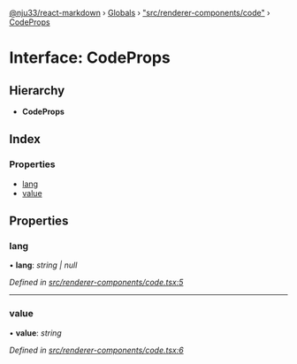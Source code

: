 [@nju33/react-markdown](../README.md) › [Globals](../globals.md) › ["src/renderer-components/code"](../modules/_src_renderer_components_code_.md) › [CodeProps](_src_renderer_components_code_.codeprops.md)

# Interface: CodeProps

## Hierarchy

* **CodeProps**

## Index

### Properties

* [lang](_src_renderer_components_code_.codeprops.md#lang)
* [value](_src_renderer_components_code_.codeprops.md#value)

## Properties

###  lang

• **lang**: *string | null*

*Defined in [src/renderer-components/code.tsx:5](https://github.com/nju33/react-markdown/blob/5327386/src/renderer-components/code.tsx#L5)*

___

###  value

• **value**: *string*

*Defined in [src/renderer-components/code.tsx:6](https://github.com/nju33/react-markdown/blob/5327386/src/renderer-components/code.tsx#L6)*
